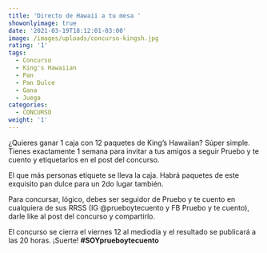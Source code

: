 ```yaml
---
title: 'Directo de Hawaii a tu mesa '
showonlyimage: true
date: '2021-03-19T18:12:01-03:00'
image: /images/uploads/concurso-kingsh.jpg
rating: '1'
tags:
  - Concurso
  - King's Hawaiian
  - Pan
  - Pan Dulce
  - Gana
  - Juega
categories:
  - CONCURSO
weight: '1'
---
```

¿Quieres ganar 1 caja con 12 paquetes de King’s Hawaiian? Súper simple. Tienes exactamente 1 semana para invitar a tus amigos a seguir Pruebo y te cuento y etiquetarlos en el post del concurso.

<!--more--> 

El que más personas etiquete se lleva la caja. Habrá paquetes de este exquisito pan dulce para un 2do lugar también.

Para concursar, lógico, debes ser seguidor de Pruebo y te cuento en cualquiera de sus RRSS (IG @prueboytecuento y FB Pruebo y te cuento), darle like al post del concurso y compartirlo.

El concurso se cierra el viernes 12 al mediodía y el resultado se publicará a las 20 horas. ¡Suerte! **\#SOYprueboytecuento**
